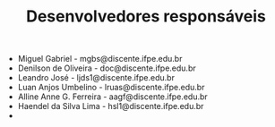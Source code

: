 <h1 align="center">Desenvolvedores responsáveis</h1>
<br>
<ul>
   <li> Miguel Gabriel - mgbs@discente.ifpe.edu.br</li>
   <li> Denilson de Oliveira - doc@discente.ifpe.edu.br</li>
   <li> Leandro José - ljds1@discente.ifpe.edu.br</li>
   <li> Luan Anjos Umbelino - lruas@discente.ifpe.edu.br </li>
   <li> Alline Anne G. Ferreira - aagf@discente.ifpe.edu.br </li>
   <li> Haendel da Silva Lima - hsl1@discente.ifpe.edu.br </ li >
   <li></li>
</ul>
